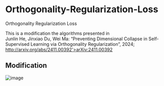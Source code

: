 # Orthogonality-Regularization-Loss
Orthogonality Regularization Loss

This is a modification the algorithms presented in  
Junlin He, Jinxiao Du, Wei Ma: “Preventing Dimensional Collapse in Self-Supervised Learning via Orthogonality Regularization”, 2024; http://arxiv.org/abs/2411.00392'>arXiv:2411.00392

## Modification

![image](https://github.com/user-attachments/assets/67261c34-50e0-45d1-a273-e63cba381bf5)
